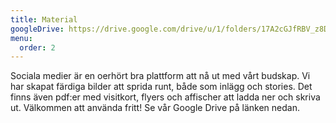 ```yaml
---
title: Material
googleDrive: https://drive.google.com/drive/u/1/folders/17A2cGJfRBV_z8D_aFGLk2PPBjlG63Iyw
menu:
  order: 2
---
```

Sociala medier är en oerhört bra plattform att nå ut med vårt budskap. Vi har skapat färdiga bilder att sprida runt, både som inlägg och stories. Det finns även pdf:er med visitkort, flyers och affischer att ladda ner och skriva ut. Välkommen att använda fritt! Se vår Google Drive på länken nedan.
